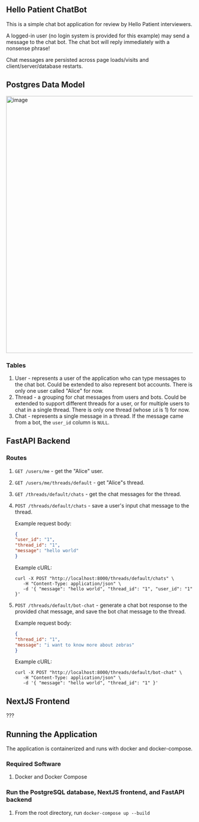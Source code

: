 ## Hello Patient ChatBot

This is a simple chat bot application for review by Hello Patient interviewers.

A logged-in user (no login system is provided for this example) may send a message to the chat bot. The chat bot will reply immediately with a nonsense phrase!

Chat messages are persisted across page loads/visits and client/server/database restarts.

## Postgres Data Model
<img width="692" alt="image" src="https://github.com/user-attachments/assets/c8f7da1b-3184-46f6-8411-354e11caea54">

### Tables

1. User - represents a user of the application who can type messages to the chat bot. Could be extended to also represent bot accounts.
   There is only one user called "Alice" for now.
1. Thread - a grouping for chat messages from users and bots. Could be extended to support different threads for a user, or for multiple users to chat in a single thread.
   There is only one thread (whose `id` is 1) for now.
1. Chat - represents a single message in a thread. If the message came from a bot, the `user_id` column is `NULL`. 

## FastAPI Backend

### Routes

1. `GET /users/me` - get the "Alice" user.
1. `GET /users/me/threads/default` - get "Alice"s thread.
1. `GET /threads/default/chats` - get the chat messages for the thread.
1. `POST /threads/default/chats` - save a user's input chat message to the thread. 


    Example request body:  

   ```json
   {
   "user_id": "1",
   "thread_id": "1",
   "message": "hello world"
   }
   ```

   Example cURL:

   ```
   curl -X POST "http://localhost:8000/threads/default/chats" \
      -H "Content-Type: application/json" \
      -d '{ "message": "hello world", "thread_id": "1", "user_id": "1" }'
   ```

1. `POST /threads/default/bot-chat` - generate a chat bot response to the provided chat message, and save the bot chat message to the thread.


   Example request body:

   ```json
   {
   "thread_id": "1",
   "message": "i want to know more about zebras"
   }
   ```

   Example cURL:

   ```
   curl -X POST "http://localhost:8000/threads/default/bot-chat" \
      -H "Content-Type: application/json" \
      -d '{ "message": "hello world", "thread_id": "1" }'
   ```

## NextJS Frontend

???

## Running the Application
The application is containerized and runs with docker and docker-compose.

### Required Software

1. Docker and Docker Compose

### Run the PostgreSQL database, NextJS frontend, and FastAPI backend

1. From the root directory, run `docker-compose up --build`
